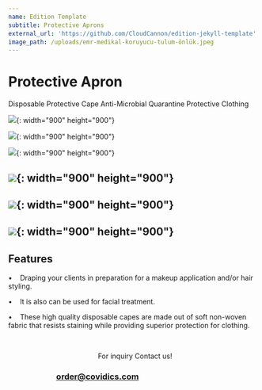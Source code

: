 ```yaml
---
name: Edition Template
subtitle: Protective Aprons
external_url: 'https://github.com/CloudCannon/edition-jekyll-template'
image_path: /uploads/emr-medikal-koruyucu-tulum-önlük.jpeg
---
```


# Protective Apron

Disposable Protective Cape Anti-Microbial Quarantine Protective Clothing

![](/uploads/emr-medikal-koruyucu-tulum-önlük.jpeg){: width="900" height="900"}

![](/uploads/emr-medikal-mavi-önlük.jpeg){: width="900" height="900"}

![](/uploads/emr-tekstil-medikal-önlük.jpeg){: width="900" height="900"}

## ![](/uploads/emr-medikal-mavi-önlük.jpeg){: width="900" height="900"}

## ![](/uploads/koruyucu-önlük.jpeg){: width="900" height="900"}

## ![](/uploads/emr-tekstil-sağlık-önlük.jpeg){: width="900" height="900"}

## Features

• &nbsp; &nbsp;Draping your clients in preparation for a makeup application and/or hair styling.

• &nbsp; &nbsp;It is also can be used for facial treatment.

• &nbsp; &nbsp;These high quality disposable capes are made out of soft non-woven fabric that resists staining while providing superior protection for clothing.

&nbsp;

&nbsp; &nbsp; &nbsp; &nbsp; &nbsp; &nbsp; &nbsp; &nbsp; &nbsp; &nbsp; &nbsp; &nbsp; &nbsp; &nbsp; &nbsp; &nbsp; &nbsp; &nbsp; &nbsp; &nbsp; &nbsp; &nbsp; &nbsp; For inquiry Contact us\!&nbsp;

### &nbsp; &nbsp; &nbsp; &nbsp; &nbsp; &nbsp; &nbsp; &nbsp; &nbsp; &nbsp; &nbsp; &nbsp; &nbsp;**[order@covidics.com](mailto:order@covidics.com)**

## &nbsp;